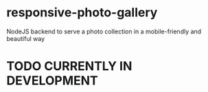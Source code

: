 # responsive-photo-gallery
NodeJS backend to serve a photo collection in a mobile-friendly and beautiful way

# TODO CURRENTLY IN DEVELOPMENT
